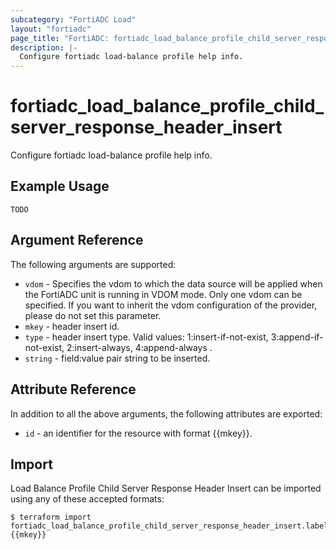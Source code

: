 ```yaml
---
subcategory: "FortiADC Load"
layout: "fortiadc"
page_title: "FortiADC: fortiadc_load_balance_profile_child_server_response_header_insert"
description: |-
  Configure fortiadc load-balance profile help info.
---
```


# fortiadc_load_balance_profile_child_server_response_header_insert
Configure fortiadc load-balance profile help info.

## Example Usage
```hcl
TODO
```

## Argument Reference

The following arguments are supported:

* `vdom` - Specifies the vdom to which the data source will be applied when the FortiADC unit is running in VDOM mode. Only one vdom can be specified. If you want to inherit the vdom configuration of the provider, please do not set this parameter.
* `mkey` - header insert id.
* `type` - header insert type. Valid values: 1:insert-if-not-exist, 3:append-if-not-exist, 2:insert-always, 4:append-always .
* `string` - field:value pair string to be inserted. 

## Attribute Reference

In addition to all the above arguments, the following attributes are exported:
* `id` - an identifier for the resource with format {{mkey}}.

## Import
 Load Balance Profile Child Server Response Header Insert can be imported using any of these accepted formats:
```
$ terraform import fortiadc_load_balance_profile_child_server_response_header_insert.labelname {{mkey}}
```
